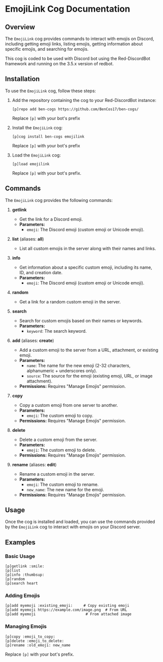 # EmojiLink Cog Documentation

## Overview

The `EmojiLink` cog provides commands to interact with emojis on Discord, including getting emoji links, listing emojis, getting information about specific emojis, and searching for emojis.

This cog is coded to be used with Discord bot using the Red-DiscordBot framework and running on the 3.5.x version of redbot.

## Installation

To use the `EmojiLink` cog, follow these steps:

1. Add the repository containing the cog to your Red-DiscordBot instance:
   
   ```
   [p]repo add ben-cogs https://github.com/BenCos17/ben-cogs/
   ```

   Replace `[p]` with your bot's prefix

2. Install the `EmojiLink` cog:

   ```
   [p]cog install ben-cogs emojilink
   ```

   Replace `[p]` with your bot's prefix  

3. Load the `EmojiLink` cog:

   ```
   [p]load emojilink
   ```

   Replace `[p]` with your bot's prefix.

## Commands

The `EmojiLink` cog provides the following commands:

1. **getlink**
   - Get the link for a Discord emoji.
   - **Parameters:**
     - `emoji`: The Discord emoji (custom emoji or Unicode emoji).

2. **list** (aliases: **all**)
   - List all custom emojis in the server along with their names and links.

3. **info**
   - Get information about a specific custom emoji, including its name, ID, and creation date.
   - **Parameters:**
     - `emoji`: The Discord emoji (custom emoji or Unicode emoji).

4. **random**
   - Get a link for a random custom emoji in the server.

5. **search**
   - Search for custom emojis based on their names or keywords.
   - **Parameters:**
     - `keyword`: The search keyword.

6. **add** (aliases: **create**)
   - Add a custom emoji to the server from a URL, attachment, or existing emoji.
   - **Parameters:**
     - `name`: The name for the new emoji (2-32 characters, alphanumeric + underscores only).
     - `source`: The source for the emoji (existing emoji, URL, or image attachment).
   - **Permissions:** Requires "Manage Emojis" permission.

7. **copy**
   - Copy a custom emoji from one server to another.
   - **Parameters:**
     - `emoji`: The custom emoji to copy.
   - **Permissions:** Requires "Manage Emojis" permission.

8. **delete**
   - Delete a custom emoji from the server.
   - **Parameters:**
     - `emoji`: The custom emoji to delete.
   - **Permissions:** Requires "Manage Emojis" permission.

9. **rename** (aliases: **edit**)
   - Rename a custom emoji in the server.
   - **Parameters:**
     - `emoji`: The custom emoji to rename.
     - `new_name`: The new name for the emoji.
   - **Permissions:** Requires "Manage Emojis" permission.

## Usage

Once the cog is installed and loaded, you can use the commands provided by the `EmojiLink` cog to interact with emojis on your Discord server.

## Examples

### Basic Usage
```
[p]getlink :smile:
[p]list
[p]info :thumbsup:
[p]random
[p]search heart
```

### Adding Emojis
```
[p]add myemoji :existing_emoji:     # Copy existing emoji
[p]add myemoji https://example.com/image.png  # From URL
[p]add myemoji                       # From attached image
```

### Managing Emojis
```
[p]copy :emoji_to_copy:
[p]delete :emoji_to_delete:
[p]rename :old_emoji: new_name
```

Replace `[p]` with your bot's prefix.
```
